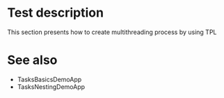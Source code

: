# Test description

This section presents how to create multithreading process by using TPL

# See also

- TasksBasicsDemoApp
- TasksNestingDemoApp
